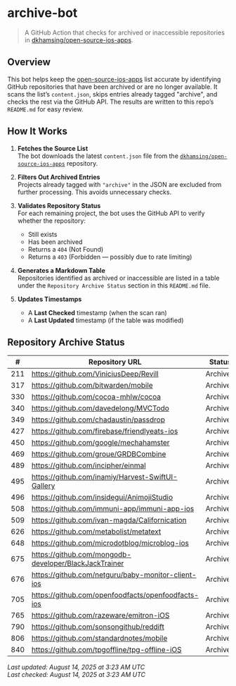 # archive-bot

> A GitHub Action that checks for archived or inaccessible repositories in [dkhamsing/open-source-ios-apps](https://github.com/dkhamsing/open-source-ios-apps).

## Overview

This bot helps keep the [open-source-ios-apps](https://github.com/dkhamsing/open-source-ios-apps) list accurate by identifying GitHub repositories that have been archived or are no longer available. It scans the list’s `content.json`, skips entries already tagged "archive", and checks the rest via the GitHub API. The results are written to this repo’s `README.md` for easy review.


## How It Works

1. **Fetches the Source List**  
   The bot downloads the latest `content.json` file from the [`dkhamsing/open-source-ios-apps`](https://github.com/dkhamsing/open-source-ios-apps) repository.

2. **Filters Out Archived Entries**  
   Projects already tagged with `"archive"` in the JSON are excluded from further processing. This avoids unnecessary checks.

3. **Validates Repository Status**  
   For each remaining project, the bot uses the GitHub API to verify whether the repository:
   - Still exists
   - Has been archived
   - Returns a `404` (Not Found)
   - Returns a `403` (Forbidden — possibly due to rate limiting)

4. **Generates a Markdown Table**  
   Repositories identified as archived or inaccessible are listed in a table under the `Repository Archive Status` section in this `README.md` file.

5. **Updates Timestamps**  
   - A **Last Checked** timestamp (when the scan ran)
   - A **Last Updated** timestamp (if the table was modified)


## Repository Archive Status

| # | Repository URL | Status |
|---|----------------|--------|
| 211 | https://github.com/ViniciusDeep/Revill | Archived |
| 317 | https://github.com/bitwarden/mobile | Archived |
| 330 | https://github.com/cocoa-mhlw/cocoa | Archived |
| 340 | https://github.com/davedelong/MVCTodo | Archived |
| 349 | https://github.com/chadaustin/passdrop | Archived |
| 427 | https://github.com/firebase/friendlyeats-ios | Archived |
| 450 | https://github.com/google/mechahamster | Archived |
| 469 | https://github.com/groue/GRDBCombine | Archived |
| 489 | https://github.com/incipher/einmal | Archived |
| 495 | https://github.com/inamiy/Harvest-SwiftUI-Gallery | Archived |
| 496 | https://github.com/insidegui/AnimojiStudio | Archived |
| 508 | https://github.com/immuni-app/immuni-app-ios | Archived |
| 509 | https://github.com/ivan-magda/Californication | Archived |
| 626 | https://github.com/metabolist/metatext | Archived |
| 648 | https://github.com/microdotblog/microblog-ios | Archived |
| 675 | https://github.com/mongodb-developer/BlackJackTrainer | Archived |
| 676 | https://github.com/netguru/baby-monitor-client-ios | Archived |
| 705 | https://github.com/openfoodfacts/openfoodfacts-ios | Archived |
| 765 | https://github.com/razeware/emitron-iOS | Archived |
| 790 | https://github.com/sonsongithub/reddift | Archived |
| 806 | https://github.com/standardnotes/mobile | Archived |
| 840 | https://github.com/tpgoffline/tpg-offline-iOS | Archived |

*Last updated: August 14, 2025 at 3:23 AM UTC*  
*Last checked: August 14, 2025 at 3:23 AM UTC*